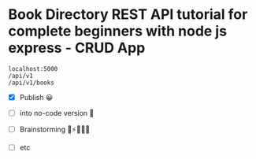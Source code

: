 # Book Directory REST API tutorial for complete beginners with node js express - CRUD App

```
localhost:5000
/api/v1
/api/v1/books
```

- [x] Publish 😀
- [ ] into no-code version 👨
- [ ] Brainstorming 🧠⚡👨🏽‍💻
- [ ] etc

